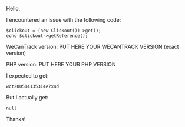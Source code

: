 Hello,

I encountered an issue with the following code:
```phpt
$clickout = (new Clickout())->get();
echo $clickout->getReference();
```

WeCanTrack version: PUT HERE YOUR WECANTRACK VERSION (exact version)

PHP version: PUT HERE YOUR PHP VERSION

I expected to get:
```phpt
wct200514135314e7x4d
```
But I actually get:
```phpt
null
```
Thanks!
